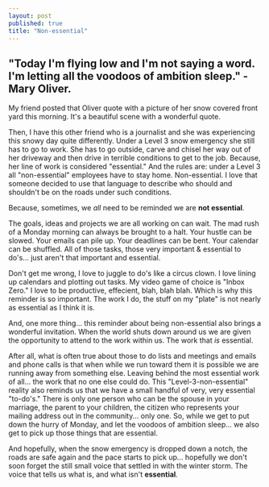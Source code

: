 ```yaml
---
layout: post
published: true
title: "Non-essential"
---
```


## "Today I'm flying low and I'm not saying a word. I'm letting all the voodoos of ambition sleep." - Mary Oliver. 

My friend posted that Oliver quote with a picture of her snow covered front yard this morning. It's a beautiful scene with a wonderful quote. 

Then, I have this other friend who is a journalist and she was experiencing this snowy day quite differently. Under a Level 3 snow emergency she still has to go to work. She has to go outside, carve and chisel her way out of her driveway and then drive in terrible conditions to get to the job. Because, her line of work is considered "essential." And the rules are: under a Level 3 all "non-essential" employees have to stay home. Non-essential. I love that someone decided to use that language to describe who should and shouldn't be on the roads under such conditions. 

Because, sometimes, we _all_ need to be reminded we are **not  essential**.

The goals, ideas and projects we are all working on can wait. The mad rush of a Monday morning can always be brought to a halt. Your hustle can be slowed. Your emails can pile up. Your deadlines can be bent. Your calendar can be shuffled. All of those tasks, those very important & essential to do's... just aren't that important and essential. 

Don't get me wrong, I love to juggle to do's like a circus clown. I love lining up calendars and plotting out tasks. My video game of choice is "Inbox Zero." I love to be productive, effecient, blah, blah blah. Which is why this reminder is so important. The work I do, the stuff on my "plate" is not nearly as essential as I think it is. 

And, one more thing... this reminder about being non-essential also brings a wonderful invitation. When the world shuts down around us we are given the opportunity to attend to the work within us. The work that _is_ essential. 

After all, what is often true about those to do lists and meetings and emails and phone calls is that when while we run toward them it is possible we are running away from something else. Leaving behind the most essential work of all... the work that no one else could do. This "Level-3-non-essential" reality also reminds us that we have a small handful of very, very essential "to-do's." There is only one person who can be the spouse in your marriage, the parent to your children, the citizen who represents your mailing address out in the community... only one. So, while we get to put down the hurry of Monday, and let the voodoos of ambition sleep... we also get to pick up those things that are essential. 

And hopefully, when the snow emergency is dropped down a notch, the roads are safe again and the pace starts to pick up... hopefully we don't soon forget the still small voice that settled in with the winter storm. The voice that tells us what is, and what isn't **essential**.